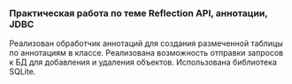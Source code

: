 ### Практическая работа по теме Reflection API, аннотации, JDBC

Реализован обработчик аннотаций для создания размеченной таблицы по аннотациям в классе. Реализована возможность отправки запросов к БД для добавления и удаления объектов.
Использована библиотека SQLite.
